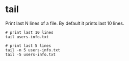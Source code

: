 # tail

Print last N lines of a file. By default it prints last 10 lines.

```shell
# print last 10 lines
tail users-info.txt

# print last 5 lines
tail -n 5 users-info.txt
tail -5 users-info.txt
```
